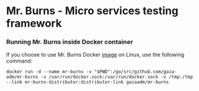# Mr. Burns - Micro services testing framework
### Running Mr. Burns inside Docker container
If you choose to use Mr. Burns Docker [image](https://hub.docker.com/r/gaiaadm/mr-burns/) on Linux, use the following command:
```
docker run -d --name mr-burns -v "$PWD":/go/src/github.com/gaia-adm/mr-burns -v /var/run/docker.sock:/var/run/docker.sock -v /tmp:/tmp --link mr-burns-distributor:distributor-link gaiaadm/mr-burns
```
